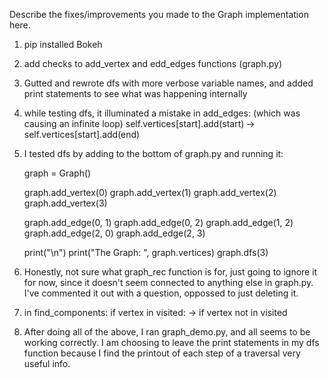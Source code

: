 Describe the fixes/improvements you made to the Graph implementation here.


1. pip installed Bokeh

2. add checks to add_vertex and edd_edges functions (graph.py)

3. Gutted and rewrote dfs with more verbose variable names, 
 and added print statements to see what was happening internally

4. while testing dfs, it illuminated a mistake in add_edges:
   (which was causing an infinite loop)
    self.vertices[start].add(start) -> self.vertices[start].add(end)

5. I tested dfs by adding to the bottom of graph.py and running it:

    graph = Graph()

    graph.add_vertex(0)
    graph.add_vertex(1)
    graph.add_vertex(2)
    graph.add_vertex(3)

    graph.add_edge(0, 1)
    graph.add_edge(0, 2)
    graph.add_edge(1, 2)
    graph.add_edge(2, 0)
    graph.add_edge(2, 3)

    print("\n")
    print("The Graph: ", graph.vertices)
    graph.dfs(3)

6. Honestly, not sure what graph_rec function is for, just going to ignore it for now, since it doesn't seem connected to anything else in graph.py. I've commented it out with a question, oppossed to just deleting it.

7. in find_components:
    if vertex in visited: -> if vertex not in visited

8. After doing all of the above, I ran graph_demo.py, and all seems to be working correctly. I am choosing to leave the print statements in my dfs function because I find the printout of each step of a traversal very useful info.
